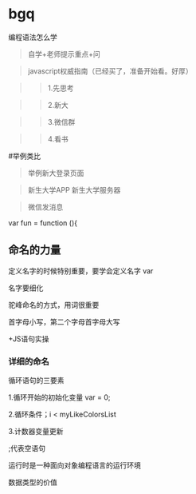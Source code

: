 # bgq
编程语法怎么学
>自学+老师提示重点+问

>javascript权威指南（已经买了，准备开始看。好厚）

>>1.先思考

>>2.新大

>>3.微信群

>>4.看书

#举例类比

>举例新大登录页面


>新生大学APP 新生大学服务器

>微信发消息

var fun = function (){

## 命名的力量

定义名字的时候特别重要，要学会定义名字
var 

名字要细化

驼峰命名的方式，用词很重要

首字母小写，第二个字母首字母大写

+JS语句实操

### 详细的命名

循环语句的三要素

1.循环开始的初始化变量 var = 0;

2.循环条件；i < myLikeColorsList

3.计数器变量更新

;代表空语句

运行时是一种面向对象编程语言的运行环境

数据类型的价值
>>
